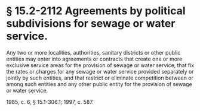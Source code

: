 # § 15.2-2112 Agreements by political subdivisions for sewage or water service.

<p>Any two or more localities, authorities, sanitary districts or other public entities may enter into agreements or contracts that create one or more exclusive service areas for the provision of sewage or water service, that fix the rates or charges for any sewage or water service provided separately or jointly by such entities, and that restrict or eliminate competition between or among such entities and any other public entity for the provision of sewage or water service.</p><p>1985, c. 6, § 15.1-306.1; 1997, c. 587.</p>